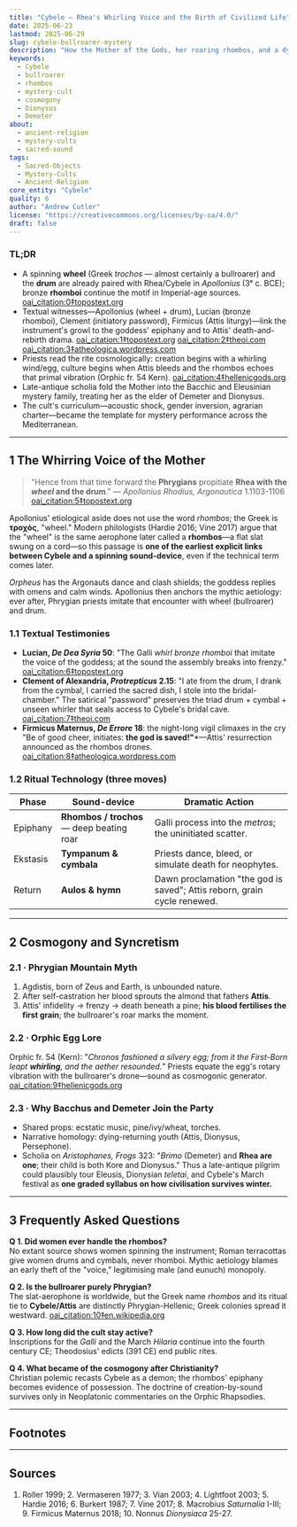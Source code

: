```yaml
---
title: "Cybele — Rhea's Whirling Voice and the Birth of Civilized Life"
date: 2025-06-23
lastmod: 2025-06-29
slug: cybele-bullroarer-mystery
description: "How the Mother of the Gods, her roaring rhombos, and a dying youth became the soundtrack and syllabus of Greek, Phrygian, and Roman civilization."
keywords:
  - Cybele
  - bullroarer
  - rhombos
  - mystery-cult
  - cosmogony
  - Dionysus
  - Demeter
about:
  - ancient-religion
  - mystery-cults
  - sacred-sound
tags:
  - Sacred-Objects
  - Mystery-Cults
  - Ancient-Religion
core_entity: "Cybele"
quality: 6
author: "Andrew Cutler"
license: "https://creativecommons.org/licenses/by-sa/4.0/"
draft: false
---
```


### TL;DR
* A spinning **wheel** (Greek _trochos_ — almost certainly a bullroarer) and the **drum** are already paired with Rhea/Cybele in *Apollonius* (3ᵉ c. BCE); bronze **rhomboi** continue the motif in Imperial-age sources. [oai_citation:0‡topostext.org](https://topostext.org/work/126) 
* Textual witnesses—Apollonius (wheel + drum), Lucian (bronze rhomboi), Clement (initiatory password), Firmicus (Attis liturgy)—link the instrument's growl to the goddess' epiphany and to Attis' death-and-rebirth drama. [oai_citation:1‡topostext.org](https://topostext.org/work/340) [oai_citation:2‡theoi.com](https://www.theoi.com/Text/ClementExhortation1.html) [oai_citation:3‡atheologica.wordpress.com](https://atheologica.wordpress.com/2011/11/13/the-mystery-cults-christianity/) 
* Priests read the rite cosmologically: creation begins with a whirling wind/egg, culture begins when Attis bleeds and the rhombos echoes that primal vibration (Orphic fr. 54 Kern). [oai_citation:4‡hellenicgods.org](https://www.hellenicgods.org/orphic-rhapsodies------24) 
* Late-antique scholia fold the Mother into the Bacchic and Eleusinian mystery family, treating her as the elder of Demeter and Dionysus. 
* The cult's curriculum—acoustic shock, gender inversion, agrarian charter—became the template for mystery performance across the Mediterranean.

---

## 1 The Whirring Voice of the Mother

> "Hence from that time forward the **Phrygians** propitiate **Rhea with the *wheel* and the drum**." — *Apollonius Rhodius, Argonautica* 1.1103-1106  [oai_citation:5‡topostext.org](https://topostext.org/work/126)

Apollonius' etiological aside does not use the word _rhombos_; the Greek is **τροχός**, "wheel." Modern philologists (Hardie 2016; Vine 2017) argue that the "wheel" is the same aerophone later called a **rhombos**—a flat slat swung on a cord—so this passage is **one of the earliest explicit links between Cybele and a spinning sound-device**, even if the technical term comes later.

*Orpheus* has the Argonauts dance and clash shields; the goddess replies with omens and calm winds. Apollonius then anchors the mythic aetiology: ever after, Phrygian priests imitate that encounter with wheel (bullroarer) and drum.

### 1.1 Textual Testimonies

* **Lucian, *De Dea Syria* 50**: "The Galli *whirl bronze rhomboi* that imitate the voice of the goddess; at the sound the assembly breaks into frenzy."  [oai_citation:6‡topostext.org](https://topostext.org/work/340)  
* **Clement of Alexandria, *Protrepticus* 2.15**: "I ate from the drum, I drank from the cymbal, I carried the sacred dish, I stole into the bridal-chamber." The satirical "password" preserves the triad drum + cymbal + unseen whirler that seals access to Cybele's bridal cave.  [oai_citation:7‡theoi.com](https://www.theoi.com/Text/ClementExhortation1.html)  
* **Firmicus Maternus, *De Errore* 18**: the night-long vigil climaxes in the cry "Be of good cheer, initiates: **the god is saved!"***—Attis' resurrection announced as the rhombos drones.  [oai_citation:8‡atheologica.wordpress.com](https://atheologica.wordpress.com/2011/11/13/the-mystery-cults-christianity/)  

### 1.2 Ritual Technology (three moves)

| Phase      | Sound-device             | Dramatic Action |
|------------|--------------------------|-----------------|
| Epiphany | **Rhombos / trochos** — deep beating roar | Galli process into the *metros*; the uninitiated scatter. |
| Ekstasis | **Tympanum & cymbala** | Priests dance, bleed, or simulate death for neophytes. |
| Return | **Aulos & hymn** | Dawn proclamation "the god is saved"; Attis reborn, grain cycle renewed. |

---

## 2 Cosmogony and Syncretism

### 2.1 · Phrygian Mountain Myth  
1. Agdistis, born of Zeus and Earth, is unbounded nature.  
2. After self-castration her blood sprouts the almond that fathers **Attis**.  
3. Attis' infidelity → frenzy → death beneath a pine; **his blood fertilises the first grain**; the bullroarer's roar marks the moment.

### 2.2 · Orphic Egg Lore  
Orphic fr. 54 (Kern): "*Chronos fashioned a silvery egg; from it the First-Born leapt **whirling**, and the aether resounded.*" Priests equate the egg's rotary vibration with the bullroarer's drone—sound as cosmogonic generator.  [oai_citation:9‡hellenicgods.org](https://www.hellenicgods.org/orphic-rhapsodies------24)

### 2.3 · Why Bacchus and Demeter Join the Party 
* Shared props: ecstatic music, pine/ivy/wheat, torches. 
* Narrative homology: dying-returning youth (Attis, Dionysus, Persephone). 
* Scholia on *Aristophanes, Frogs* 323: "*Brimo* (Demeter) and **Rhea are one**; their child is both Kore and Dionysus." Thus a late-antique pilgrim could plausibly tour Eleusis, Dionysian *teletai*, and Cybele's March festival as **one graded syllabus on how civilisation survives winter.**

---

## 3 Frequently Asked Questions

**Q 1. Did women ever handle the rhombos?**  
No extant source shows women spinning the instrument; Roman terracottas give women drums and cymbals, never rhomboi. Mythic aetiology blames an early theft of the "voice," legitimising male (and eunuch) monopoly.

**Q 2. Is the bullroarer purely Phrygian?**  
The slat-aerophone is worldwide, but the Greek name _rhombos_ and its ritual tie to **Cybele/Attis** are distinctly Phrygian-Hellenic; Greek colonies spread it westward.  [oai_citation:10‡en.wikipedia.org](https://en.wikipedia.org/wiki/Bullroarer)

**Q 3. How long did the cult stay active?**  
Inscriptions for the *Galli* and the March *Hilaria* continue into the fourth century CE; Theodosius' edicts (391 CE) end public rites.

**Q 4. What became of the cosmogony after Christianity?**  
Christian polemic recasts Cybele as a demon; the rhombos' epiphany becomes evidence of possession. The doctrine of creation-by-sound survives only in Neoplatonic commentaries on the Orphic Rhapsodies.

---

## Footnotes 

[^1]: *Apollonius Rhodius, Argonautica* 1.1103-1106, ed. Vian 2003. NB: Greek **τροχός** "wheel," not "rhombos." [oai_citation:11‡topostext.org](https://topostext.org/work/126) 
[^2]: Lucian, *De Dea Syria* 50-51, Greek text in Lightfoot 2003. [oai_citation:12‡topostext.org](https://topostext.org/work/340) 
[^3]: Clement of Alexandria, *Protrepticus* 2.15-17, trans. Butterworth 1919. [oai_citation:13‡theoi.com](https://www.theoi.com/Text/ClementExhortation1.html) 
[^4]: Orphic fr. 54 Kern, text + discussion in Hardie 2016. [oai_citation:14‡hellenicgods.org](https://www.hellenicgods.org/orphic-rhapsodies------24) 
[^5]: Scholia on *Aristophanes, Frogs* 323; cf. Diodorus 3.62-63.

---

## Sources 
1. Roller 1999; 2. Vermaseren 1977; 3. Vian 2003; 4. Lightfoot 2003; 5. Hardie 2016; 6. Burkert 1987; 7. Vine 2017; 8. Macrobius *Saturnalia* I-III; 9. Firmicus Maternus 2018; 10. Nonnus *Dionysiaca* 25-27. 
